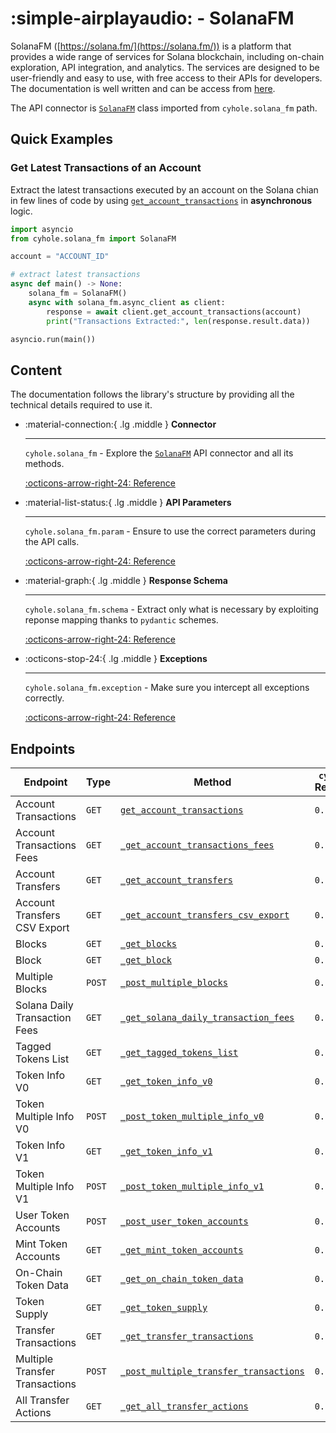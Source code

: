 # :simple-airplayaudio: - SolanaFM

SolanaFM ([https://solana.fm/](https://solana.fm/)) is a platform that provides a wide range of services for Solana blockchain, including on-chain exploration, API integration, and analytics. The services are designed to be user-friendly and easy to use, with free access to their APIs for developers. The documentation is well written and can be access from [here](https://docs.solana.fm/).

The API connector is [`SolanaFM`](../solana_fm/interaction.md) class imported from `cyhole.solana_fm` path.

## Quick Examples

### Get Latest Transactions of an Account

Extract the latest transactions executed by an account on the Solana chian in few lines of code by using [`get_account_transactions`](../solana_fm/interaction.md#cyhole.solana_fm.SolanaFM._get_account_transactions) in **asynchronous** logic.

```py
import asyncio
from cyhole.solana_fm import SolanaFM

account = "ACCOUNT_ID"

# extract latest transactions
async def main() -> None:
    solana_fm = SolanaFM()
    async with solana_fm.async_client as client:
        response = await client.get_account_transactions(account)
        print("Transactions Extracted:", len(response.result.data))

asyncio.run(main())
```

## Content

The documentation follows the library's structure by providing all the technical details required to use it.

<div class="grid cards" markdown>

-   :material-connection:{ .lg .middle } __Connector__

    ---

    `cyhole.solana_fm` - Explore the [`SolanaFM`](../solana_fm/interaction.md) API connector and all its methods. 

    [:octicons-arrow-right-24: Reference](../solana_fm/interaction.md)

-   :material-list-status:{ .lg .middle } __API Parameters__

    ---

    `cyhole.solana_fm.param` - Ensure to use the correct parameters during the API calls.

    [:octicons-arrow-right-24: Reference](../solana_fm/param.md)

-   :material-graph:{ .lg .middle } __Response Schema__

    ---

    `cyhole.solana_fm.schema` - Extract only what is necessary by exploiting reponse mapping thanks to `pydantic` schemes.

    [:octicons-arrow-right-24: Reference](../solana_fm/schema.md)

-   :octicons-stop-24:{ .lg .middle } __Exceptions__

    ---

    `cyhole.solana_fm.exception` - Make sure you intercept all exceptions correctly.

    [:octicons-arrow-right-24: Reference](../solana_fm/exception.md)

</div>

## Endpoints

| Endpoint  | Type      | Method    | `cyhole` Release  | Deprecated    |
| ---       | ---       | ---       | ---               | ---           |
| Account Transactions | `GET` | [`get_account_transactions`](../solana_fm/interaction.md#cyhole.solana_fm.SolanaFM._get_account_transactions) | `0.2.1` | - |
| Account Transactions Fees | `GET` | [`_get_account_transactions_fees`](../solana_fm/interaction.md#cyhole.solana_fm.SolanaFM._get_account_transactions_fees) | `0.2.2` | - |
| Account Transfers | `GET` | [`_get_account_transfers`](../solana_fm/interaction.md#cyhole.solana_fm.SolanaFM._get_account_transfers) | `0.2.2` | - |
| Account Transfers CSV Export | `GET` | [`_get_account_transfers_csv_export`](../solana_fm/interaction.md#cyhole.solana_fm.SolanaFM._get_account_transfers_csv_export) | `0.2.2` | - |
| Blocks | `GET` | [`_get_blocks`](../solana_fm/interaction.md#cyhole.solana_fm.SolanaFM._get_blocks) | `0.2.2` | - |
| Block | `GET` | [`_get_block`](../solana_fm/interaction.md#cyhole.solana_fm.SolanaFM._get_block) | `0.2.2` | - |
| Multiple Blocks | `POST` | [`_post_multiple_blocks`](../solana_fm/interaction.md#cyhole.solana_fm.SolanaFM._post_multiple_blocks) | `0.2.2` | - |
| Solana Daily Transaction Fees | `GET` | [`_get_solana_daily_transaction_fees`](../solana_fm/interaction.md#cyhole.solana_fm.SolanaFM._get_solana_daily_transaction_fees) | `0.2.2` | - |
| Tagged Tokens List | `GET` | [`_get_tagged_tokens_list`](../solana_fm/interaction.md#cyhole.solana_fm.SolanaFM._get_tagged_tokens_list) | `0.2.2` | - |
| Token Info V0 | `GET` | [`_get_token_info_v0`](../solana_fm/interaction.md#cyhole.solana_fm.SolanaFM._get_token_info_v0) | `0.2.2` | - |
| Token Multiple Info V0 | `POST` | [`_post_token_multiple_info_v0`](../solana_fm/interaction.md#cyhole.solana_fm.SolanaFM._post_token_multiple_info_v0) | `0.2.2` | - |
| Token Info V1 | `GET` | [`_get_token_info_v1`](../solana_fm/interaction.md#cyhole.solana_fm.SolanaFM._get_token_info_v1) | `0.2.2` | - |
| Token Multiple Info V1 | `POST` | [`_post_token_multiple_info_v1`](../solana_fm/interaction.md#cyhole.solana_fm.SolanaFM._post_token_multiple_info_v1) | `0.2.2` | - |
| User Token Accounts | `POST` | [`_post_user_token_accounts`](../solana_fm/interaction.md#cyhole.solana_fm.SolanaFM._post_user_token_accounts) | `0.2.2` | - |
| Mint Token Accounts | `GET` | [`_get_mint_token_accounts`](../solana_fm/interaction.md#cyhole.solana_fm.SolanaFM._get_mint_token_accounts) | `0.2.2` | - |
| On-Chain Token Data | `GET` | [`_get_on_chain_token_data`](../solana_fm/interaction.md#cyhole.solana_fm.SolanaFM._get_on_chain_token_data) | `0.2.2` | - |
| Token Supply | `GET` | [`_get_token_supply`](../solana_fm/interaction.md#cyhole.solana_fm.SolanaFM._get_token_supply) | `0.2.2` | - |
| Transfer Transactions | `GET` | [`_get_transfer_transactions`](../solana_fm/interaction.md#cyhole.solana_fm.SolanaFM._get_transfer_transactions) | `0.2.2` | - |
| Multiple Transfer Transactions | `POST` | [`_post_multiple_transfer_transactions`](../solana_fm/interaction.md#cyhole.solana_fm.SolanaFM._post_multiple_transfer_transactions) | `0.2.2` | - |
| All Transfer Actions | `GET` | [`_get_all_transfer_actions`](../solana_fm/interaction.md#cyhole.solana_fm.SolanaFM._get_all_transfer_actions) | `0.2.2` | - |